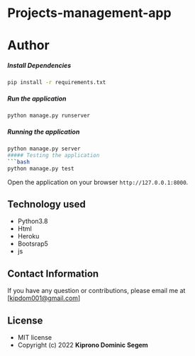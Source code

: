 # Projects-management-app
# Author

##### Install Dependencies  
 ```bash 
 pip install -r requirements.txt 
```  
##### Run the application  
 ```bash 
 python manage.py runserver 
``` 
##### Running the application  
 ```bash 
 python manage.py server 
##### Testing the application  
 ```bash 
 python manage.py test 
```
Open the application on your browser `http://127.0.0.1:8000`.  
  
  
## Technology used  
  
* Python3.8
* Html
* Heroku
* Bootsrap5
* js

## Contact Information   
If you have any question or contributions, please email me at [kipdom001@gmail.com]  
  
## License 
* MIT license
* Copyright (c) 2022 **Kiprono Dominic Segem**

